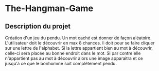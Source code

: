# The-Hangman-Game


## Description du projet
 Création d'un jeu du pendu. Un mot caché est donner de façon aléatoire.  L'utilisateur doit le découvrir en max 8 chances.   Il doit pour se faire cliquer sur une lettre de l'alphabet.  Si la lettre appartient bien au mot à découvrir, celle-ci sera placée au bonne endroit dans le mot.  Si par contre elle n'appartient pas au mot à découvrir alors une image apparaitra et ce jusqu'à ce que le bonhomme soit complètement pendu.  

